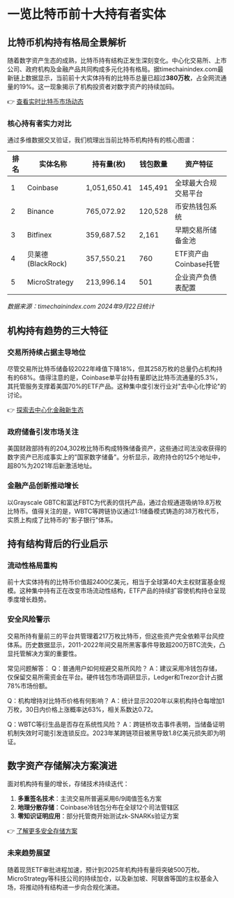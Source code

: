 # 一览比特币前十大持有者实体

## 比特币机构持有格局全景解析
随着数字资产生态的成熟，比特币持有结构正发生深刻变化。中心化交易所、上市公司、政府机构及金融产品共同构成多元化持有格局。据timechainindex.com最新链上数据显示，当前前十大实体持有的比特币总量已超过**380万枚**，占全网流通量的19%。这一现象揭示了机构投资者对数字资产的持续加码。

👉 [查看实时比特币市场动态](https://bit.ly/okx_welcome)

### 核心持有者实力对比
通过多维数据交叉验证，我们梳理出当前比特币机构持有的核心图谱：

| 排名 | 实体名称          | 持有量(枚)       | 钱包数量 | 资产特征                |
|------|-------------------|------------------|----------|-------------------------|
| 1    | Coinbase          | 1,051,650.41     | 145,491  | 全球最大合规交易平台    |
| 2    | Binance           | 765,072.92       | 120,528  | 币安热钱包系统          |
| 3    | Bitfinex          | 359,687.52       | 2,161    | 早期交易所储备金池      |
| 4    | 贝莱德(BlackRock) | 357,550.21       | 760      | ETF资产由Coinbase托管   |
| 5    | MicroStrategy     | 213,996.14       | 501      | 企业资产负债表配置      |

*数据来源：timechainindex.com 2024年9月22日统计*

## 机构持有趋势的三大特征
### 交易所持续占据主导地位
尽管交易所比特币储备较2022年峰值下降18%，但其258万枚的总量仍占机构持有的68%。值得注意的是，Coinbase单平台持有量即达比特币流通量的5.3%，其托管服务支撑着美国70%的ETF产品。这种集中度引发行业对"去中心化悖论"的讨论。

👉 [探索去中心化金融新生态](https://bit.ly/okx_welcome)

### 政府储备引发市场关注
美国财政部持有的204,302枚比特币构成特殊储备资产，这些通过司法没收获得的数字资产已形成事实上的"国家数字储备"。分析显示，政府持仓的125个地址中，超80%为2021年后新激活地址。

### 金融产品创新推动增长
以Grayscale GBTC和富达FBTC为代表的信托产品，通过合规通道吸纳19.8万枚比特币。值得关注的是，WBTC等跨链协议通过1:1储备模式铸造的38万枚代币，实质上构成了比特币的"影子银行"体系。

## 持有结构背后的行业启示
### 流动性格局重构
前十大实体持有的比特币价值超2400亿美元，相当于全球第40大主权财富基金规模。这种集中持有正在改变市场流动性结构，ETF产品的持续扩容使机构持仓呈现季度增长趋势。

### 安全风险警示
交易所持有量前三的平台共管理着217万枚比特币，但这些资产完全依赖平台风控体系。历史数据显示，2011-2022年间交易所黑客事件导致超200万BTC流失，凸显托管解决方案的重要性。

常见问题解答：
Q：普通用户如何规避交易所风险？
A：建议采用冷钱包存储，仅保留交易所需资金在平台。硬件钱包市场调研显示，Ledger和Trezor合计占据78%市场份额。

Q：机构增持对比特币价格有何影响？
A：统计显示2020年以来机构持仓每增加1万枚，30日内价格上涨概率达63%，相关系数达0.72。

Q：WBTC等衍生品是否存在系统性风险？
A：跨链桥攻击事件表明，当储备证明机制失效时可能引发连锁反应。2023年某跨链项目被黑导致1.8亿美元损失即为明证。

## 数字资产存储解决方案演进
面对机构持有量的增长，存储技术持续迭代：
1. **多重签名技术**：主流交易所普遍采用6/9阈值签名方案
2. **地理分散存储**：Coinbase冷钱包分布在全球12个司法管辖区
3. **零知识证明应用**：部分托管商开始测试zk-SNARKs验证方案

👉 [了解更多安全存储方案](https://bit.ly/okx_welcome)

### 未来趋势展望
随着现货ETF审批进程加速，预计到2025年机构持有量将突破500万枚。MicroStrategy等科技公司的持续加仓，以及新加坡、阿联酋等国的主权基金入场，将推动持有结构进一步向合规化演进。
